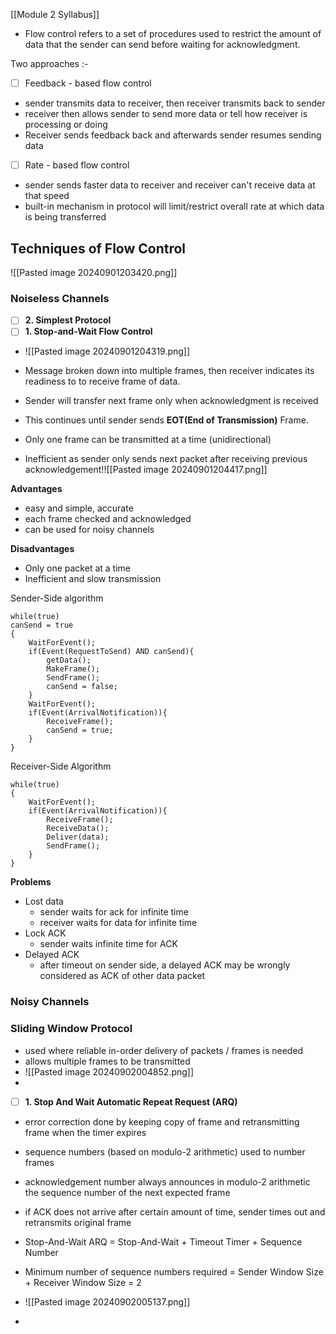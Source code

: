 [[Module 2 Syllabus]]
- Flow control refers to a set of procedures used to restrict the amount of data that the sender can send before waiting for acknowledgment.

Two approaches :-
- [ ] Feedback - based flow control
- sender transmits data to receiver, then receiver transmits back to sender
- receiver then allows sender to send more data or tell how receiver is processing or doing
- Receiver sends feedback back and afterwards sender resumes sending data
- [ ] Rate - based flow control
- sender sends faster data to receiver and receiver can't receive data at that speed
- built-in mechanism in protocol will limit/restrict overall rate at which data is being transferred
## Techniques of Flow Control
![[Pasted image 20240901203420.png]]
### Noiseless Channels
- [ ] **2. Simplest Protocol**
- [ ] **1. Stop-and-Wait Flow Control**
- ![[Pasted image 20240901204319.png]]
- Message broken down into multiple frames, then receiver indicates its readiness to to receive frame of data. 
- Sender will transfer next frame only when acknowledgment is received
- This continues until sender sends **EOT(End of Transmission)** Frame.

- Only one frame can be transmitted at a time (unidirectional)
- Inefficient as sender only sends next packet after receiving previous acknowledgement!![[Pasted image 20240901204417.png]]

**Advantages**
- easy and simple, accurate
- each frame checked and acknowledged
- can be used for noisy channels

**Disadvantages**
- Only one packet at a time
- Inefficient and slow transmission

Sender-Side algorithm
```
while(true)
canSend = true
{
	WaitForEvent();
	if(Event(RequestToSend) AND canSend){
		getData();
		MakeFrame();
		SendFrame();
		canSend = false;
	}
	WaitForEvent();
	if(Event(ArrivalNotification)){
		ReceiveFrame();
		canSend = true;
	}
}
```

Receiver-Side Algorithm
```
while(true)
{
	WaitForEvent();
	if(Event(ArrivalNotification)){
		ReceiveFrame();
		ReceiveData();
		Deliver(data);
		SendFrame();	
	}
}
```

**Problems**
- Lost data
	- sender waits for ack for infinite time
	- receiver waits for data for infinite time
- Lock ACK
	- sender waits infinite time for ACK
- Delayed ACK
	- after timeout on sender side, a delayed ACK may be wrongly considered as ACK of other data packet
### Noisy Channels

### Sliding Window Protocol
- used where reliable in-order delivery of packets / frames is needed
- allows multiple frames to be transmitted
- ![[Pasted image 20240902004852.png]]
- 
- [ ] **1. Stop And Wait Automatic Repeat Request (ARQ)**
- error correction done by keeping copy of frame and retransmitting frame when the timer expires
- sequence numbers (based on modulo-2 arithmetic) used to number frames
- acknowledgement number always announces in modulo-2 arithmetic the sequence number of the next expected frame

- if ACK does not arrive after certain amount of time, sender times out and retransmits original frame 
- Stop-And-Wait ARQ = Stop-And-Wait + Timeout Timer + Sequence Number
- Minimum number of sequence numbers required = Sender Window Size + Receiver Window Size = 2
- ![[Pasted image 20240902005137.png]]
- 